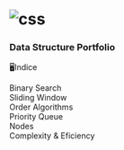 # <img aling ="10" alt="css" src="https://img.shields.io/badge/Kotlin-0095D5?&style=for-the-badge&logo=kotlin&logoColor=white" />
### Data Structure Portfolio


🖥️Indice 
<div style ="display:inline_block">
Binary Search<div>
Sliding Window<div>
Order Algorithms<div>
Priority Queue<div>
Nodes<div>
Complexity & Eficiency
